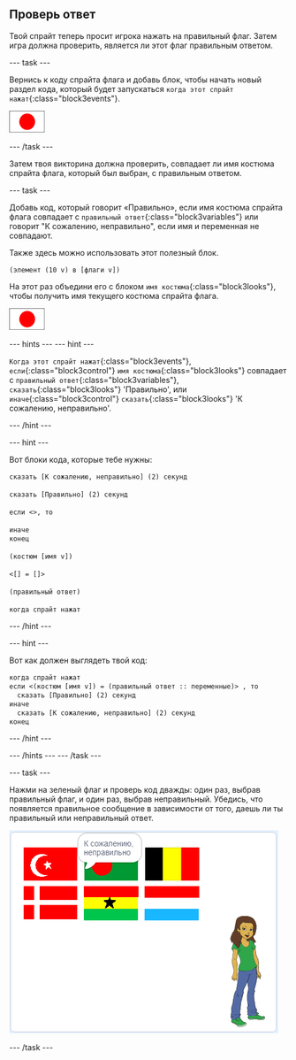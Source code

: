 ## Проверь ответ

Твой спрайт теперь просит игрока нажать на правильный флаг. Затем игра должна проверить, является ли этот флаг правильным ответом.

--- task ---

Вернись к коду спрайта флага и добавь блок, чтобы начать новый раздел кода, который будет запускаться `когда этот спрайт нажат`{:class="block3events"}.

![Спрайт флага](images/flag-sprite.png)

--- /task ---

Затем твоя викторина должна проверить, совпадает ли имя костюма спрайта флага, который был выбран, с правильным ответом.

--- task ---

Добавь код, который говорит «Правильно», если имя костюма спрайта флага совпадает с `правильный ответ`{:class="block3variables"} или говорит "К сожалению, неправильно", если имя и переменная не совпадают.

Также здесь можно использовать этот полезный блок.

```blocks3
(элемент (10 v) в [флаги v])
```

На этот раз объедини его с блоком `имя костюма`{:class="block3looks"}, чтобы получить имя текущего костюма спрайта флага.

![Спрайт флага](images/flag-sprite.png)

--- hints ---
 --- hint ---

`Когда этот спрайт нажат`{:class="block3events"}, `если`{:class="block3control"} `имя костюма`{:class="block3looks"} совпадает с `правильный ответ`{:class="block3variables"}, `сказать`{:class="block3looks"} 'Правильно', или `иначе`{:class="block3control"} `сказать`{:class="block3looks"} 'К сожалению, неправильно'.

--- /hint ---

--- hint ---

Вот блоки кода, которые тебе нужны:

```blocks3
сказать [К сожалению, неправильно] (2) секунд

сказать [Правильно] (2) секунд

если <>, то 
 
иначе
конец

(костюм [имя v])

<[] = []>

(правильный ответ)

когда спрайт нажат
```

--- /hint ---

--- hint ---

Вот как должен выглядеть твой код:

```blocks3
когда спрайт нажат
если <(костюм [имя v]) = (правильный ответ :: переменные)> , то 
  сказать [Правильно] (2) секунд
иначе 
  сказать [К сожалению, неправильно] (2) секунд
конец
```

--- /hint ---

--- /hints --- --- /task ---

--- task ---

Нажми на зеленый флаг и проверь код дважды: один раз, выбрав правильный флаг, и один раз, выбрав неправильный. Убедись, что появляется правильное сообщение в зависимости от того, даешь ли ты правильный или неправильный ответ.

![Нажми на флаг](images/click-on-flag.png)

--- /task ---
